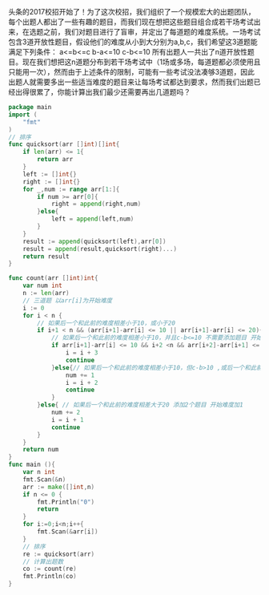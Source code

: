 头条的2017校招开始了！为了这次校招，我们组织了一个规模宏大的出题团队，每个出题人都出了一些有趣的题目，而我们现在想把这些题目组合成若干场考试出来，在选题之前，我们对题目进行了盲审，并定出了每道题的难度系统。一场考试包含3道开放性题目，假设他们的难度从小到大分别为a,b,c，我们希望这3道题能满足下列条件：
a<=b<=c
b-a<=10
c-b<=10
所有出题人一共出了n道开放性题目。现在我们想把这n道题分布到若干场考试中（1场或多场，每道题都必须使用且只能用一次），然而由于上述条件的限制，可能有一些考试没法凑够3道题，因此出题人就需要多出一些适当难度的题目来让每场考试都达到要求，然而我们出题已经出得很累了，你能计算出我们最少还需要再出几道题吗？

```go
package main
import (
    "fmt"
)
// 排序
func quicksort(arr []int)[]int{
    if len(arr) <= 1{
        return arr
    }
    left := []int{}
    right := []int{}
    for _,num := range arr[1:]{
        if num >= arr[0]{
            right = append(right,num)
        }else{
            left = append(left,num)
        }
    }
    result := append(quicksort(left),arr[0])
    result = append(result,quicksort(right)...)
    return result
}

func count(arr []int)int{
    var num int
    n := len(arr)
    // 三道题 以arr[i]为开始难度
    i := 0
    for i < n {
        // 如果后一个和此前的难度相差小于10，或小于20
        if i+1 < n && (arr[i+1]-arr[i] <= 10 || arr[i+1]-arr[i] <= 20){
            // 如果后一个和此前的难度相差小于10，并且c-b<=10 不需要添加题目 开始难度加3
            if arr[i+1]-arr[i] <= 10 && i+2 <n && arr[i+2]-arr[i+1] <= 10 {
                i = i + 3
                continue
            }else{// 如果后一个和此前的难度相差小于10，但c-b>10 ,或后一个和此前的难度相差小于20 只需要添加1个题目 开始难度加3
                num += 1
                i = i + 2
                continue
            }
        }else{ // 如果后一个和此前的难度相差大于20 添加2个题目 开始难度加1
            num += 2
            i = i + 1
            continue
        }
    }
    return num
}
func main (){
    var n int 
    fmt.Scan(&n)
    arr := make([]int,n)
    if n <= 0 {
        fmt.Println("0")
        return
    }
    for i:=0;i<n;i++{
        fmt.Scan(&arr[i])
    }
    // 排序
    re := quicksort(arr)
    // 计算出题数
    co := count(re)
    fmt.Println(co)
}
```

